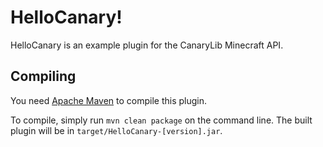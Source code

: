 HelloCanary!
============

HelloCanary is an example plugin for the CanaryLib Minecraft API.

Compiling
---------

You need [Apache Maven](http://maven.apache.org/index.html) to compile this
plugin.

To compile, simply run `mvn clean package` on the command line. The built
plugin will be in `target/HelloCanary-[version].jar`.
